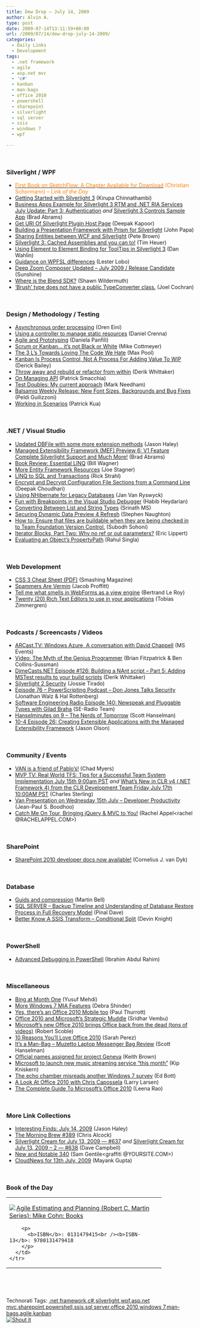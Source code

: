 ```yaml
---
title: Dew Drop – July 14, 2009
author: Alvin A.
type: post
date: 2009-07-14T13:11:59+00:00
url: /2009/07/14/dew-drop-july-14-2009/
categories:
  - Daily Links
  - Development
tags:
  - .net framework
  - agile
  - asp.net mvc
  - 'c#'
  - kanban
  - man-bags
  - office 2010
  - powershell
  - sharepoint
  - silverlight
  - sql server
  - ssis
  - windows 7
  - wpf

---
```

&#160;

### Silverlight / WPF

  * [<font color="#ff8000">First Book on SketchFlow: A Chapter Available for Download</font>][1] <font color="#ff8000">(Christian Schormann) <em>– Link of the Day</em></font>
  * [Getting Started with Silverlight 3][2] (Kirupa Chinnathambi)
  * [Business Apps Example for Silverlight 3 RTM and .NET RIA Services July Update: Part 3: Authentication][3] _and_&#160;[Silverlight 3 Controls Sample App][4] (Brad Abrams)
  * [Get URI Of Silverlight Plugin Host Page][5] (Deepak Kapoor)
  * [Building a Presentation Framework with Prism for Silverlight][6] (John Papa)
  * [Sharing Entities between WCF and Silverlight][7] (Pete Brown)
  * [Silverlight 3: Cached Assemblies and you can to!][8] (Tim Heuer)
  * [Using Element to Element Binding for ToolTips in Silverlight 3][9] (Dan Wahlin)
  * [Guidance on WPFSL differences][10] (Lester Lobo)
  * [Deep Zoom Composer Updated – July 2009 / Release Candidate][11] (Sunshine)
  * [Where is the Blend SDK?][12] (Shawn Wildermuth)
  * [‘Brush’ type does not have a public TypeConverter class.][13] (Joel Cochran)

&#160;

### Design / Methodology / Testing

  * [Asynchronous order processing][14] (Oren Eini)
  * [Using a controller to manage static resources][15] (Daniel Crenna)
  * [Agile and Prototyping][16] (Daniela Panfili)
  * [Scrum or Kanban&#8230; it&#8217;s not Black or White][17] (Mike Cottmeyer)
  * [The 3 L’s Towards Loving The Code We Hate][18] (Max Pool)
  * [Kanban Is Process Control, Not A Process For Adding Value To WIP][19] (Derick Bailey)
  * [Throw away and rebuild or refactor from within][20] (Derik Whittaker)
  * [On Managing API][21] (Patrick Smacchia)
  * [Test Doubles: My current approach][22] (Mark Needham)
  * [Balsamiq Weekly Release: New Font Sizes, Backgrounds and Bug Fixes][23] (Peldi Guilizzoni)
  * [Working in Scenarios][24] (Patrick Kua)

&#160;

### .NET / Visual Studio

  * [Updated DBFile with some more extension methods][25] (Jason Haley)
  * [Managed Extensibility Framework (MEF) Preview 6: V1 Feature Complete Silverlight Support and Much More!][26] (Brad Abrams)
  * [Book Review: Essential LINQ][27] (Bill Wagner)
  * [More Entity Framework Resources][28] (Joe Stagner)
  * [LINQ to SQL and Transactions][29] (Rick Strahl)
  * [Encrypt and Decrypt Configuration File Sections from a Command Line][30] (Deepak Choudhari)
  * [Using NHibernate for Legacy Databases][31] (Jan Van Ryswyck)
  * [Fun with Breakpoints in the Visual Studio Debugger][32] (Habib Heydarian)
  * [Converting Between List and String Types][33] (Srinath MS)
  * [Securing Dynamic Data Preview 4 Refresh][34] (Stephen Naughton)
  * [How to: Ensure that files are buildable when they are being checked in to Team Foundation Version Control.][35] (Subodh Sohoni)
  * [Iterator Blocks, Part Two: Why no ref or out parameters?][36] (Eric Lippert)
  * [Evaluating an Object&#8217;s PropertyPath][37] (Rahul Singla)

&#160;

### Web Development

  * [CSS 3 Cheat Sheet (PDF)][38] (Smashing Magazine)
  * [Spammers Are Vermin][39] (Jacob Proffitt)
  * [Tell me what smells in WebForms as a view engine][40] (Bertrand Le Roy)
  * [Twenty (20) Rich Text Editors to use in your applications][41] (Tobias Zimmergren)

&#160;

### Podcasts / Screencasts / Videos

  * [ARCast.TV: Windows Azure, A conversation with David Chappell][42] (MS Events)
  * [Video: The Myth of the Genius Programmer][43] (Brian Fitzpatrick & Ben Collins-Sussman)
  * [DimeCasts.NET Episode #126: Building a NAnt script &#8211; Part 5: Adding MSTest results to your build scripts][44] (Derik Whittaker)
  * [Silverlight 2 Security][45] (Jossie Tirado)
  * [Episode 76 &#8211; PowerScripting Podcast &#8211; Don Jones Talks Security][46] (Jonathan Walz & Hal Rottenberg)
  * [Software Engineering Radio Episode 140: Newspeak and Pluggable Types with Gilad Braha][47] (SE-Radio Team)
  * [Hanselminutes on 9 &#8211; The Nerds of Tomorrow][48] (Scott Hanselman)
  * [10-4 Episode 26: Creating Extensible Applications with the Managed Extensibility Framework][49] (Jason Olson)

&#160;

### Community / Events

  * [VAN is a friend of Pablo’s!][50] (Chad Myers)
  * [MVP TV: Real World TFS: Tips for a Successful Team System Implementation July 15th 9:00am PST][51] _and_&#160;[What&#8217;s New in CLR v4 (.NET Framework 4) from the CLR Development Team Friday July 17th 10:00AM PST][52] (Charles Sterling)
  * [Van Presentation on Wednesday 15th July – Developer Productivity][53] (Jean-Paul S. Boodhoo)
  * [Catch Me On Tour, Bringing jQuery & MVC to You!][54] (Rachel Appel<rachel @RACHELAPPEL.COM>)

&#160;

### SharePoint

  * [SharePoint 2010 developer docs now available!][55] (Cornelius J. van Dyk)

&#160;

### Database

  * [Guids and compression][56] (Martin Bell)
  * [SQL SERVER – Backup Timeline and Understanding of Database Restore Process in Full Recovery Model][57] (Pinal Dave)
  * [Better Know A SSIS Transform &#8211; Conditional Split][58] (Devin Knight)

&#160;

### PowerShell

  * [Advanced Debugging in PowerShell][59] (Ibrahim Abdul Rahim)

&#160;

### Miscellaneous

  * [Bing at Month One][60] (Yusuf Mehdi)
  * [More Windows 7 MIA Features][61] (Debra Shinder)
  * [Yes, there&#8217;s an Office 2010 Mobile too][62] (Paul Thurrott)
  * [Office 2010 and Microsoft&#8217;s Strategic Muddle][63] (Sridhar Vembu)
  * [Microsoft’s new Office 2010 brings Office back from the dead (tons of videos)][64] (Robert Scoble)
  * [10 Reasons You&#8217;ll Love Office 2010][65] (Sarah Perez)
  * [It&#8217;s a Man-Bag &#8211; Muzetto Laptop Messenger Bag Review][66] (Scott Hanselman)
  * [Official names assigned for project Geneva][67] (Keith Brown)
  * [Microsoft to launch new music streaming service “this month”][68] (Kip Kniskern)
  * [The echo chamber misreads another Windows 7 survey][69] (Ed Bott)
  * [A Look At Office 2010 with Chris Capossela][70] (Larry Larsen)
  * [The Complete Guide To Microsoft’s Office 2010][71] (Leena Rao)

&#160;

### More Link Collections

  * [Interesting Finds: July 14, 2009][72] (Jason Haley)
  * [The Morning Brew #389][73] (Chris Alcock)
  * [Silverlight Cream for July 13, 2009 &#8212; #637][74] _and_&#160;[Silverlight Cream for July 13, 2009 &#8211; 2 &#8212; #638][75] (Dave Campbell)
  * [New and Notable 340][76] (Sam Gentile<graffiti @YOURSITE.COM>)
  * [CloudNews for 13th July, 2009][77] (Mayank Gupta)

&#160;

### Book of the Day

<div style="padding-bottom: 0px; margin: 0px; padding-left: 0px; padding-right: 0px; display: inline; float: none; padding-top: 0px" id="scid:7dc1bd33-94bd-46fd-a20b-0131235bcd47:068c909f-4d09-460a-bf66-1496e7a3e350" class="wlWriterSmartContent">
  <table cellspacing="0" cellpadding="2" width="400" border="0" unselectable="on">
    <tr>
      <td valign="top" width="400">
        <p>
          <a title="Agile Estimating and Planning (Robert C. Martin Series): Mike Cohn: Books" href="http://www.amazon.com/exec/obidos/ASIN/0131479415/alvinashcraft-20"><img data-recalc-dims="1" decoding="async" src="https://i0.wp.com/images.amazon.com/images/P/0131479415.01.MZZZZZZZ.jpg?w=660" border="0" align="left" style="float:left" />Agile Estimating and Planning (Robert C. Martin Series): Mike Cohn: Books</a>
        </p>
        
        <p>
          <b>ISBN</b>: 0131479415<br /><b>ISBN-13</b>: 9780131479418
        </p>
      </td>
    </tr>
  </table>
</div>

&#160;

<div style="padding-bottom: 0px; margin: 0px; padding-left: 0px; padding-right: 0px; display: inline; float: none; padding-top: 0px" id="scid:C16BAC14-9A3D-4c50-9394-FBFEF7A93539:6fee6aff-f7cb-4143-a38c-e95b5d36e701" class="wlWriterSmartContent">
  <!--dotnetkickit-->
</div>

&#160;

<div style="padding-bottom: 0px; margin: 0px; padding-left: 0px; padding-right: 0px; display: inline; float: none; padding-top: 0px" id="scid:0767317B-992E-4b12-91E0-4F059A8CECA8:a30e8277-55d6-4287-8107-4aecaf63cdc3" class="wlWriterSmartContent">
  Technorati Tags: <a href="http://technorati.com/tags/.net+framework" rel="tag">.net framework</a>,<a href="http://technorati.com/tags/c%23" rel="tag">c#</a>,<a href="http://technorati.com/tags/silverlight" rel="tag">silverlight</a>,<a href="http://technorati.com/tags/wpf" rel="tag">wpf</a>,<a href="http://technorati.com/tags/asp.net+mvc" rel="tag">asp.net mvc</a>,<a href="http://technorati.com/tags/sharepoint" rel="tag">sharepoint</a>,<a href="http://technorati.com/tags/powershell" rel="tag">powershell</a>,<a href="http://technorati.com/tags/ssis" rel="tag">ssis</a>,<a href="http://technorati.com/tags/sql+server" rel="tag">sql server</a>,<a href="http://technorati.com/tags/office+2010" rel="tag">office 2010</a>,<a href="http://technorati.com/tags/windows+7" rel="tag">windows 7</a>,<a href="http://technorati.com/tags/man-bags" rel="tag">man-bags</a>,<a href="http://technorati.com/tags/agile" rel="tag">agile</a>,<a href="http://technorati.com/tags/kanban" rel="tag">kanban</a>
</div>

<div class="wlWriterHeaderFooter" style="margin:0px; padding:0px 0px 0px 0px;">
  <div class="shoutIt">
    <a rev="vote-for" href="http://dotnetshoutout.com/Submit?url=http%3a%2f%2fwww.alvinashcraft.com%2f2009%2f07%2f14%2fdew-drop-july-14-2009%2f&title=Dew+Drop+-+July+14%2c+2009"><img decoding="async" alt="Shout it" src="http://dotnetshoutout.com/image.axd?url=https://morningdew-bpc6g3a0fgaxdxcu.eastus2-01.azurewebsites.net/2009/07/14/dew-drop-july-14-2009/" style="border:0px" /></a>
  </div>
</div>

 [1]: http://electricbeach.org/?p=307
 [2]: http://www.kirupa.com/blend_silverlight/index.htm
 [3]: http://blogs.msdn.com/brada/archive/2009/07/13/business-apps-example-for-silverlight-3-rtm-and-net-ria-services-july-update-part-3-authentication.aspx
 [4]: http://blogs.msdn.com/brada/archive/2009/07/13/silverlight-3-controls-sample-app.aspx
 [5]: http://feedproxy.google.com/~r/OneDotNetWay/~3/X1rdIo8_Yk4/
 [6]: http://feedproxy.google.com/~r/JohnPapa/~3/Uj-7YSDTBgc/
 [7]: http://feedproxy.google.com/~r/PeteBrown/~3/5ZSlJXLXgD8/Sharing-Entities-between-WCF-and-Silverlight.aspx
 [8]: http://feeds.timheuer.com/~r/timheuer/~3/UqmHUSFTRoY/14633.aspx
 [9]: http://weblogs.asp.net/dwahlin/archive/2009/07/13/using-element-to-element-binding-for-tooltips-in-silverlight-3.aspx
 [10]: http://blogs.msdn.com/llobo/archive/2009/07/13/guidance-on-wpf-sl-differences.aspx
 [11]: http://feedproxy.google.com/~r/liveside/~3/dMqQSssZi1Q/deep-zoom-composer-updated-july-2009-release-candidate.aspx
 [12]: http://wildermuth.com/2009/07/13/Where_is_the_Blend_SDK
 [13]: http://www.developingfor.net/wpf/brush-type-does-not-have-a-public-typeconverter-class.html
 [14]: http://feedproxy.google.com/~r/AyendeRahien/~3/INgRJhwgEsU/asynchronous-order-processing.aspx
 [15]: http://feedproxy.google.com/~r/Dimebrain/~3/KB__fNIcwLs/using-a-controller-to-manage-static-resources.html
 [16]: http://feedproxy.google.com/~r/PiyodesignTechBlog/~3/ZL2bA7JtDLk/agile-and-prototyping.aspx
 [17]: http://feedproxy.google.com/~r/LeadingAgile/~3/50Jp8iDOQPo/scrum-or-kanban-its-not-black-or-white.html
 [18]: http://feeds.dzone.com/~r/zones/dotnet/~3/t22Cy9MzeA4/3-l%E2%80%99s-towards-loving-code-we
 [19]: http://feedproxy.google.com/~r/LosTechies/~3/sSuWVHyjP3E/kanban-is-process-control-not-a-process-for-adding-value-to-wip.aspx
 [20]: http://feedproxy.google.com/~r/Devlicious/~3/9ToMMSsGVsM/throw-away-and-rebuild-or-refactor-from-within.aspx
 [21]: http://codebetter.com/blogs/patricksmacchia/archive/2009/07/13/on-managing-api.aspx
 [22]: http://feedproxy.google.com/~r/MarkNeedham/~3/_wS2n3gzmDM/
 [23]: http://feedproxy.google.com/~r/balsamiq/~3/Yiq96i-SmDI/
 [24]: http://www.thekua.com/atwork/2009/07/working-in-scenarios/
 [25]: http://jasonhaley.com/blog/post.aspx?id=cad84b95-0a67-4286-8aed-dcb9fa5251f3
 [26]: http://blogs.msdn.com/brada/archive/2009/07/13/managed-extensibility-framework-mef-preview-6-silverlight-support-and-much-more.aspx
 [27]: http://feedproxy.google.com/~r/billwagner/~3/zJ8Bxz9O_KE/book-review-essential-linq.aspx
 [28]: http://misfitgeek.com/blog/more-entity-framework-resources/
 [29]: http://feedproxy.google.com/~r/RickStrahl/~3/fYaIlytn82o/826145.aspx
 [30]: http://www.devx.com/tips/Tip/42273?trk=DXRSS_DOTNET
 [31]: http://elegantcode.com/2009/07/13/using-nhibernate-for-legacy-databases/
 [32]: http://blogs.msdn.com/habibh/archive/2009/07/13/fun-with-breakpoints-in-the-visual-studio-debugger.aspx
 [33]: http://www.devx.com/tips/Tip/42271?trk=DXRSS_DOTNET
 [34]: http://csharpbits.notaclue.net/2009/07/securing-dynamic-data-preview-4-refresh.html
 [35]: http://feedproxy.google.com/~r/netCurryRecentArticles/~3/t__c0m39iNQ/ShowArticle.aspx
 [36]: http://blogs.msdn.com/ericlippert/archive/2009/07/13/iterator-blocks-part-two-why-no-ref-or-out-parameters.aspx
 [37]: http://www.devx.com/tips/Tip/42272?trk=DXRSS_DOTNET
 [38]: http://www.smashingmagazine.com/2009/07/13/css-3-cheat-sheet-pdf/
 [39]: http://feedproxy.google.com/~r/TheRuntime/~3/754lPIRH1kg/spammers-are-vermin.aspx
 [40]: http://weblogs.asp.net/bleroy/archive/2009/07/13/tell-me-what-smells-in-webforms-as-a-view-engine.aspx
 [41]: http://feedproxy.google.com/~r/sharepointmvpblogs/~3/NsixTWOjt30/twenty-20-rich-text-editors-to-use-in-your-applications.aspx
 [42]: http://www.microsoft.com/events/podcasts/default.aspx?audience=Audience-e5381407-359f-4922-97d0-0237af790eee&pageId=x4702&source=Microsoft-Podcasts-for-Developers
 [43]: http://feeds.dzone.com/~r/zones/dotnet/~3/MbMfQK655x0/video-myth-genius-programmer
 [44]: http://feedproxy.google.com/~r/Dimecastsnet--InformAndEducateIn10MinutesOrLess/~3/t-iUv-6oaoQ/126
 [45]: http://channel9.msdn.com/posts/Jossie/Silverlight-20-Security/
 [46]: http://feedproxy.google.com/~r/Powerscripting/~3/7WOo1HPgQ0g/index.php
 [47]: http://feedproxy.google.com/~r/se-radio/~3/Ad4nUmH5O7Y/episode-140-newspeak-and-pluggable-types-gilad-braha
 [48]: http://channel9.msdn.com/posts/Glucose/Hanselminutes-On-9-The-Nerds-of-Tomorrow-Today/
 [49]: http://channel9.msdn.com/shows/10-4/10-4-Episode-26-Creating-Extensible-Applications-with-the-Managed-Extensibility-Framework/
 [50]: http://feedproxy.google.com/~r/LosTechies/~3/Ddm-R0DGMs0/van-is-a-friend-of-pablos.aspx
 [51]: http://blogs.msdn.com/charles_sterling/archive/2009/07/13/mvp-tv-real-world-tfs-tips-for-a-successful-team-system-implementation-july-15th-9-00am-pst.aspx
 [52]: http://blogs.msdn.com/charles_sterling/archive/2009/07/13/what-s-new-in-clr-v4-net-framework-4-from-the-clr-development-team-friday-july-17th-10-00am-pst.aspx
 [53]: http://feedproxy.google.com/~r/JPBoodhoo/~3/XPdJiAM9AGA/VanPresentationOnWednesday15thJulyNdashDeveloperProductivity.aspx
 [54]: http://feedproxy.google.com/~r/RachelAppel/~3/yQ7sspYTOP4/
 [55]: http://feedproxy.google.com/~r/sharepointmvpblogs/~3/NMTU0kDE2Uk/ViewPost.aspx
 [56]: http://sqlblogcasts.com/blogs/martinbell/archive/2009/07/14/GUIDs-and-compression.aspx
 [57]: http://blog.sqlauthority.com/2009/07/14/sql-server-backup-timeline-and-understanding-of-database-restore-process-in-full-recovery-model/
 [58]: http://www.sqlservercentral.com/blogs/dknight/archive/2009/07/13/better-know-a-ssis-transform-conditional-split.aspx
 [59]: http://blogs.msdn.com/powershell/archive/2009/07/13/advanced-debugging-in-powershell.aspx
 [60]: http://www.bing.com/community/blogs/search/archive/2009/07/13/bing-at-month-one.aspx
 [61]: http://www.enduserblog.com/2009/07/more-windows-7-mia-features.html
 [62]: http://community.winsupersite.com/blogs/paul/archive/2009/07/13/yes-there-s-an-office-2010-mobile-too.aspx
 [63]: http://blogs.zoho.com/general/office-2010-and-microsoft-s-strategic-muddle
 [64]: http://scobleizer.com/2009/07/13/microsofts-new-office-10-brings-office-back-from-the-dead-tons-of-videos/
 [65]: http://on10.net/blogs/sarahintampa/10-Reasons-Youll-Love-Office-2010/
 [66]: http://feedproxy.google.com/~r/ScottHanselman/~3/BztqFrE7has/ItsAManBagMuzettoLaptopMessengerBagReview.aspx
 [67]: http://www.pluralsight.com/community/blogs/keith/archive/2009/07/13/official-names-assigned-for-project-geneva.aspx
 [68]: http://feedproxy.google.com/~r/liveside/~3/FwBa8n8QYQo/microsoft-to-launch-new-music-streaming-service-this-month.aspx
 [69]: http://feedproxy.google.com/~r/zdnet/Bott/~3/oFHy0PU3NpY/
 [70]: http://channel9.msdn.com/posts/LarryLarsen/A-Look-At-Office-2010-with-Chris-Capossela/
 [71]: http://feedproxy.google.com/~r/Techcrunch/~3/HIgvXAVwcCQ/
 [72]: http://jasonhaley.com/blog/post.aspx?id=8e89595c-7703-4cc5-b93b-6347389ab380
 [73]: http://feedproxy.google.com/~r/ReflectivePerspective/~3/ESsV597ozwk/
 [74]: http://geekswithblogs.net/WynApseTechnicalMusings/archive/2009/07/13/133455.aspx
 [75]: http://geekswithblogs.net/WynApseTechnicalMusings/archive/2009/07/13/133465.aspx
 [76]: http://feedproxy.google.com/~r/SamGentile/~3/Yvvfy1Rw2XU/
 [77]: http://feedproxy.google.com/~r/CloudAve/~3/bo6KQKuLT2o/cloudnews-for-13th-july-2009